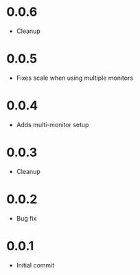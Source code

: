 # 0.0.6

-   Cleanup

# 0.0.5

-   Fixes scale when using multiple monitors

# 0.0.4

-   Adds multi-monitor setup

# 0.0.3

-   Cleanup

# 0.0.2

-   Bug fix

# 0.0.1

-   Initial commit
